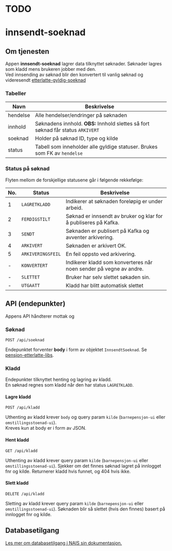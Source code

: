 # TODO

# innsendt-soeknad

## Om tjenesten

Appen **innsendt-soeknad** lagrer data tilknyttet søknader. Søknader lagres som kladd mens brukeren jobber med den.\
Ved innsending av søknad blir den konvertert til vanlig søknad og videresendt 
[etterlatte-gyldig-soeknad](https://github.com/navikt/pensjon-etterlatte-saksbehandling/tree/main/apps/etterlatte-gyldig-soeknad)



### Tabeller

| Navn     | Beskrivelse                                                                      |
|----------|----------------------------------------------------------------------------------|
| hendelse | Alle hendelser/endringer på søknaden                                             |
| innhold  | Søknadens innhold. **OBS:** Innhold slettes så fort søknad får status `ARKIVERT` |
| soeknad  | Holder på søknad ID, type og kilde                                               |
| status   | Tabell som inneholder alle gyldige statuser. Brukes som FK av `hendelse`         |

### Status på søknad

Flyten mellom de forskjellige statusene går i følgende rekkefølge:

| No. | Status            | Beskrivelse                                                        |
|-----|-------------------|--------------------------------------------------------------------|
| 1   | `LAGRETKLADD`     | Indikerer at søknaden foreløpig er under arbeid.                   |
| 2   | `FERDIGSTILT`     | Søknad er innsendt av bruker og klar for å publiseres på Kafka.    |
| 3   | `SENDT`           | Søknaden er publisert på Kafka og avventer arkivering.             |
| 4   | `ARKIVERT`        | Søknaden er arkivert OK.                                           |
| 5   | `ARKIVERINGSFEIL` | En feil oppsto ved arkivering.                                     |
| -   | `KONVERTERT`      | Indikerer kladd som konverteres når noen sender på vegne av andre. |
| -   | `SLETTET`         | Bruker har selv slettet søkaden sin.                               |
| -   | `UTGAATT`         | Kladd har blitt automatisk slettet                                 |

## API (endepunkter)

Appens API håndterer mottak og

### Søknad

```http 
POST /api/soeknad
```

Endepunktet forventer **body** i form av objektet `InnsendtSoeknad`.
Se [pensjon-etterlatte-libs](https://github.com/navikt/pensjon-etterlatte-libs).

### Kladd

Endepunkter tilknyttet henting og lagring av kladd. \
En søknad regnes som kladd når den har status `LAGRETKLADD`.

#### Lagre kladd

```http
POST /api/kladd
```

Uthenting av kladd krever `body` og query param `kilde` (`barnepensjon-ui` eller `omstillingsstoenad-ui`). \
Kreves kun at body er i form av JSON.

#### Hent kladd

```http
GET /api/kladd
```

Uthenting av kladd krever query param `kilde` (`barnepensjon-ui` eller `omstillingsstoenad-ui`).
Sjekker om det finnes søknad lagret på innlogget fnr og kilde. Returnerer kladd hvis funnet,
og 404 hvis ikke.

#### Slett kladd

```http
DELETE /api/kladd
```

Sletting av kladd krever query param `kilde` (`barnepensjon-ui` eller `omstillingsstoenad-ui`).
Søknaden blir så slettet (hvis den finnes) basert på innlogget fnr og kilde.

## Databasetilgang

[Les mer om databasetilgang i NAIS sin dokumentasjon.](https://doc.nais.io/persistence/postgres/#personal-database-access)
